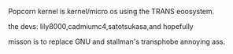 Popcorn kernel is kernel/micro os using the TRANS eoosystem.
 
 the devs: lily8000,cadmiumc4,satotsukasa,and hopefully 
 
 misson is to replace GNU and stallman's transphobe annoying ass.